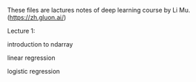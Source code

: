 These files are lactures notes of deep learning course by Li Mu. (https://zh.gluon.ai/)

Lecture 1:

introduction to ndarray

linear regression

logistic  regression
